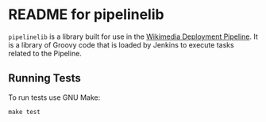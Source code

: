# README for pipelinelib

`pipelinelib` is a library built for use in the [Wikimedia Deployment
Pipeline][pipeline]. It is a library of Groovy code that is loaded by Jenkins
to execute tasks related to the Pipeline.

[pipeline]: https://wikitech.wikimedia.org/wiki/Deployment_pipeline

## Running Tests

To run tests use GNU Make:

    make test
